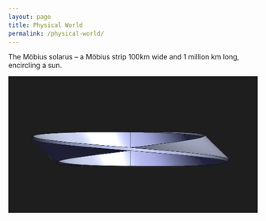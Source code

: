 ```yaml
---
layout: page
title: Physical World
permalink: /physical-world/
---
```

The Möbius solarus – a Möbius strip 100km wide and 1 million km long,  encircling  a sun.

![Mobius Strip - Front](../assets/images/mobius-front.png)
